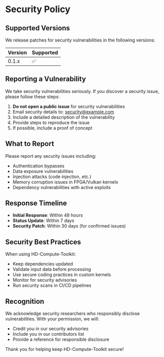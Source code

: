 # Security Policy

## Supported Versions

We release patches for security vulnerabilities in the following versions:

| Version | Supported          |
| ------- | ------------------ |
| 0.1.x   | :white_check_mark: |

## Reporting a Vulnerability

We take security vulnerabilities seriously. If you discover a security issue, please follow these steps:

1. **Do not open a public issue** for security vulnerabilities
2. Email security details to: security@example.com
3. Include a detailed description of the vulnerability
4. Provide steps to reproduce the issue
5. If possible, include a proof of concept

## What to Report

Please report any security issues including:

- Authentication bypasses
- Data exposure vulnerabilities  
- Injection attacks (code injection, etc.)
- Memory corruption issues in FPGA/Vulkan kernels
- Dependency vulnerabilities with active exploits

## Response Timeline

- **Initial Response**: Within 48 hours
- **Status Update**: Within 7 days  
- **Security Patch**: Within 30 days (for confirmed issues)

## Security Best Practices

When using HD-Compute-Toolkit:

- Keep dependencies updated
- Validate input data before processing
- Use secure coding practices in custom kernels
- Monitor for security advisories
- Run security scans in CI/CD pipelines

## Recognition

We acknowledge security researchers who responsibly disclose vulnerabilities. With your permission, we will:

- Credit you in our security advisories
- Include you in our contributors list
- Provide a reference for responsible disclosure

Thank you for helping keep HD-Compute-Toolkit secure!